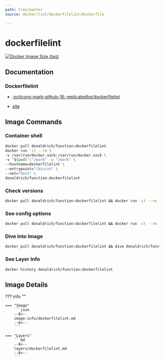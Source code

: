 ```yaml
---
path: tree/master
source: docker/lint/dockerfilelint/Dockerfile

---
```


# dockerfilelint

[![Docker Image Size (tag)](https://img.shields.io/docker/image-size/donaldrich/function/dockerfilelint?color=blue&label=donaldrich/function:dockerfilelint&logo=docker&style=flat-square)](https://hub.docker.com/r/donaldrich/function/dockerfilelint)

## Documentation

### Dockerfilelint

* [:octicons-mark-github-16: replicatedhq/dockerfilelint](https://github.com/replicatedhq/dockerfilelint)

* [site](https://www.fromlatest.io)

## Image Commands

### Container shell

```sh
docker pull donaldrich/function:dockerfilelint
docker run -it --rm \
-v /var/run/docker.sock:/var/run/docker.sock \
-v "$(pwd)":"/work" -w "/work" \
--hostname=dockerfilelint \
--entrypoint="/bin/sh" \
--net="host" \
donaldrich/function:dockerfilelint
```

### Check versions

```sh
docker pull donaldrich/function:dockerfilelint && docker run -it --rm  donaldrich/function:dockerfilelint validate
```

### See config options

```sh
docker pull donaldrich/function:dockerfilelint && docker run -it --rm  donaldrich/function:dockerfilelint help
```

### Dive into Image

```sh
docker pull donaldrich/function:dockerfilelint && dive donaldrich/function:dockerfilelint
```

### See Layer Info

```sh
docker history donaldrich/function:dockerfilelint
```

## Image Details

??? info ""

    === "Image"
        ```json
        --8<--
        image-info/dockerfilelint.md
        --8<--
        ```

    === "Layers"
        ```md
        --8<--
        layers/dockerfilelint.md
        --8<--
        ```
